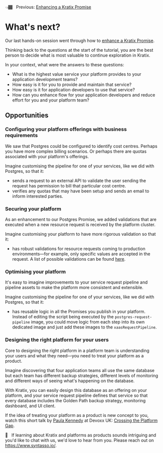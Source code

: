 👈🏾&nbsp;&nbsp; Previous: [Enhancing a Kratix Promise](/enhancing-a-promise/) <br/>

# What's next?

Our last hands-on session went through how to [enhance a Kratix Promise](/enhancing-a-promise/README.md). 

Thinking back to the questions at the start of the tutorial, you are the best person to decide what is most valuable to continue exploration in Kratix. 

In your context, what were the answers to these questions:

* What is the highest value service your platform provides to your application development teams? 
* How easy is it for you to provide and maintain that service?
* How easy is it for application developers to use that service?
* How can you enhance flow for your application developers and reduce effort for you and your platform team?

## Opportunities

### Configuring your platform offerings with business requirements

We saw that Postgres could be configured to identify cost centres. Perhaps you have more complex billing scenarios. Or perhaps there are quotas associated with your platform's offerings. 

Imagine customising the pipeline for one of your services, like we did with Postgres, so that it:
* sends a request to an external API to validate the user sending the request has permission to bill that particular cost centre.
* verifies any quotas that may have been setup and sends an email to inform interested parties.

### Securing your platform
As an enhancement to our Postgres Promise, we added validations that are executed when a new resource request is received by the platform cluster. 

Imagine customising your platform to have more rigorous validation so that it:
* has robust validations for resource requests coming to production environments&mdash;for example, only specific values are accepted in the request. A list of possible validations can be found [here](https://github.com/OAI/OpenAPI-Specification/blob/main/versions/3.0.0.md#schemaObject).

### Optimising your platform

It's easy to imagine improvements to your service request pipeline and pipeline assets to make the platform more consistent and extensible.

Imagine customising the pipeline for one of your services, like we did with Postgres, so that it:
* has reusable logic in all the Promises you publish in your platform. Instead of editing the script being executed by the `postgres-request-pipeline` image, you could move logic from each step into its own dedicated image and just add these images to the `xaasRequestPipeline`. 

### Designing the right platform for your users
Core to designing the right platform in a platform team is understanding your users and what they need&mdash;you need to treat your platform as a product. 

Imagine discovering that four application teams all use the same database but each team has different backup strategies, different levels of monitoring and different ways of seeing what's happening on the database. 

With Kratix, you can easily design this database as an offering on your platform, and your service request pipeline defines that service so that every database includes the Golden Path backup strategy, monitoring dashboard, and UI client. 

If the idea of treating your platform as a product is new concept to you, watch this short talk by [Paula Kennedy](https://twitter.com/PaulaLKennedy) at Devoxx UK: [Crossing the Platform Gap](https://youtu.be/pAk5GReIs90).

💭&nbsp;&nbsp; If learning about Kratix and platforms as products sounds intriguing and you'd like to chat with us, we'd love to hear from you. Please reach out on https://www.syntasso.io/.
